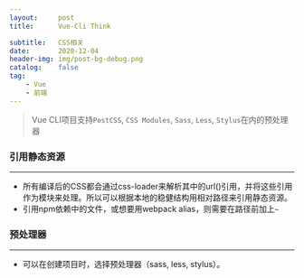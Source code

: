 ```yaml
---
layout:     post
title:      Vue-Cli Think

subtitle:   CSS相关
date:       2020-12-04
header-img: img/post-bg-debug.png
catalog:    false
tag:
    - Vue
    - 前端
---
```


> Vue CLI项目支持`PostCSS`, `CSS Modules`, `Sass`, `Less`, `Stylus`在内的预处理器

### 引用静态资源
---
- 所有编译后的CSS都会通过css-loader来解析其中的url()引用，并将这些引用作为模块来处理。所以可以根据本地的稳健结构用相对路径来引用静态资源。
- 引用npm依赖中的文件，或想要用webpack alias，则需要在路径前加上`~`

### 预处理器
---
- 可以在创建项目时，选择预处理器（sass, less, stylus）。
